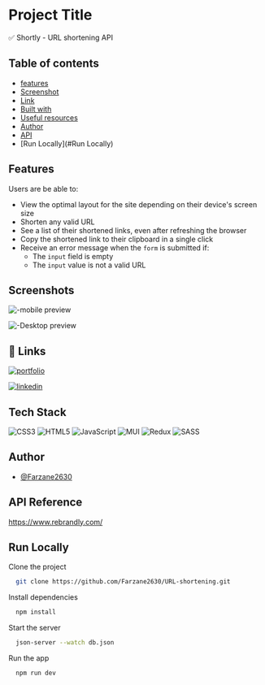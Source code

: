 
# Project Title

✅ Shortly - URL shortening API 

## Table of contents
- [features](#features)
- [Screenshot](#screenshot)
- [Link](#links)
- [Built with](#built-with)
- [Useful resources](#useful-resources)
- [Author](#author)
- [API](#API)
- [Run Locally](#Run Locally)


## Features

Users are be able to:

- View the optimal layout for the site depending on their device's screen size
- Shorten any valid URL
- See a list of their shortened links, even after refreshing the browser
- Copy the shortened link to their clipboard in a single click
- Receive an error message when the `form` is submitted if:
  - The `input` field is empty
  - The `input` value is not a valid URL


## Screenshots

![-mobile preview](https://github.com/Farzane2630/URL-shortening/assets/110881082/c18ac023-6a49-4992-b742-e8c7dbbc25ad)


![-Desktop preview](https://github.com/Farzane2630/URL-shortening/assets/110881082/c76a8398-3602-4f15-b9a9-f625f2fa565b)
## 🔗 Links
[![portfolio](https://img.shields.io/badge/my_portfolio-000?style=for-the-badge&logo=ko-fi&logoColor=white)](https://shortly.iran.liara.run/)

[![linkedin](https://img.shields.io/badge/linkedin-0A66C2?style=for-the-badge&logo=linkedin&logoColor=white)](in/farzane-kazemi)

## Tech Stack

![CSS3](https://img.shields.io/badge/css3-%231572B6.svg?style=plastic&logo=css3&logoColor=white) ![HTML5](https://img.shields.io/badge/html5-%23E34F26.svg?style=plastic&logo=html5&logoColor=white) ![JavaScript](https://img.shields.io/badge/javascript-%23323330.svg?style=plastic&logo=javascript&logoColor=%23F7DF1E)
![MUI](https://img.shields.io/badge/MUI-%230081CB.svg?style=plastic&logo=material-ui&logoColor=white) ![Redux](https://img.shields.io/badge/redux-%23593d88.svg?style=plastic&logo=redux&logoColor=white) ![SASS](https://img.shields.io/badge/SASS-hotpink.svg?style=plastic&logo=SASS&logoColor=white)

## Author

- [@Farzane2630](https://github.com/Farzane2630)


## API Reference

https://www.rebrandly.com/


## Run Locally

Clone the project

```bash
  git clone https://github.com/Farzane2630/URL-shortening.git
```

Install dependencies

```bash
  npm install
```

Start the server

```bash
  json-server --watch db.json
```

Run the app

```bash
  npm run dev
```

